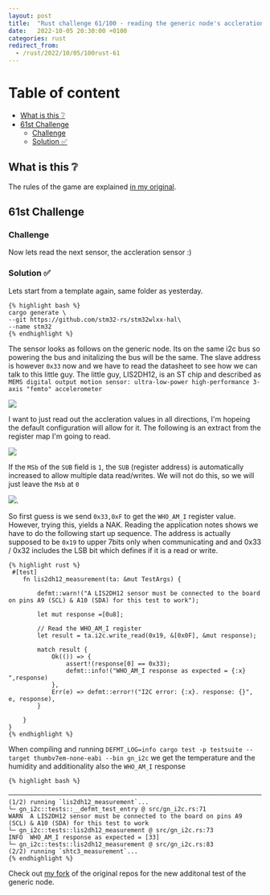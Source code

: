 ```yaml
---
layout: post
title:  "Rust challenge 61/100 - reading the generic node's accleration sensor"
date:   2022-10-05 20:30:00 +0100
categories: rust
redirect_from:
  - /rust/2022/10/05/100rust-61
---
```



#  Table of content
<!-- MarkdownTOC autolink="true" -->

- [What is this :grey_question:](#what-is-this-grey_question)
- [61st Challenge](#61st-challenge)
    - [Challenge](#challenge)
    - [Solution :white_check_mark:](#solution-white_check_mark)

<!-- /MarkdownTOC -->

## What is this :grey_question: 

The rules of the game are explained [in my original](https://maebli.github.io/rust/2021/10/18/100rust.html). 

## 61st Challenge
### Challenge

Now lets read the next sensor, the accleration sensor :)

### Solution :white_check_mark:

Lets start from a template again, same folder as yesterday. 

    {% highlight bash %}
    cargo generate \
    --git https://github.com/stm32-rs/stm32wlxx-hal\
    --name stm32
    {% endhighlight %}


The sensor looks as follows on the generic node. Its on the same i2c bus so powering the bus and initalizing the bus will be the same. The slave address is however `0x33` now and we have to read the datasheet to see how we can talk to this little guy. The little guy, LIS2DH12, is an ST chip and described as `MEMS digital output motion sensor: ultra-low-power high-performance 3-axis "femto" accelerometer`

![](/assets/img/acclerationsensor.png)


I want to just read out the accleration values in all directions, I'm hopeing the default configuration will allow for it. The following is an extract from the register map I'm going to read. 

![](/assets/img/registermap.png) 

If the `MSb` of the `SUB` field is `1`, the `SUB` (register address) is automatically increased to allow multiple data read/writes. We will not do this, so we will just leave the `Msb` at `0`

![](/assets/img/typical-i2c.png).

So first guess is we send `0x33,0xF` to get the `WHO_AM_I` register value. However, trying this, yields a NAK. Reading the application notes shows we have to do the following start up sequence.
The address is actually supposed to be `0x19` to upper 7bits only when communicating and  and 0x33 / 0x32 includes the LSB bit which defines if it is a read or write.


    {% highlight rust %}
     #[test]
        fn lis2dh12_measurement(ta: &mut TestArgs) {

            defmt::warn!("A LIS2DH12 sensor must be connected to the board on pins A9 (SCL) & A10 (SDA) for this test to work");

            let mut response =[0u8];

            // Read the WHO_AM_I register
            let result = ta.i2c.write_read(0x19, &[0x0F], &mut response);

            match result {
                Ok(()) => {
                    assert!(response[0] == 0x33);
                    defmt::info!("WHO_AM_I response as expected = {:x} ",response)
                },
                Err(e) => defmt::error!("I2C error: {:x}. response: {}", e, response),
            }

        }
    }
    {% endhighlight %}

When compiling and running `DEFMT_LOG=info cargo test -p testsuite --target thumbv7em-none-eabi --bin gn_i2c` we get the temperature and the humidity and additionality also the `WHO_AM_I` response


    {% highlight bash %}
      ────────────────────────────────────────────────────────────────────────────────
    (1/2) running `lis2dh12_measurement`...
    └─ gn_i2c::tests::__defmt_test_entry @ src/gn_i2c.rs:71
    WARN  A LIS2DH12 sensor must be connected to the board on pins A9 (SCL) & A10 (SDA) for this test to work
    └─ gn_i2c::tests::lis2dh12_measurement @ src/gn_i2c.rs:73
    INFO  WHO_AM_I response as expected = [33] 
    └─ gn_i2c::tests::lis2dh12_measurement @ src/gn_i2c.rs:83
    (2/2) running `shtc3_measurement`...
    {% endhighlight %}


Check out [my fork](https://github.com/maebli/stm32wlxx-hal) of the original repos for the new additonal test of the generic node. 
